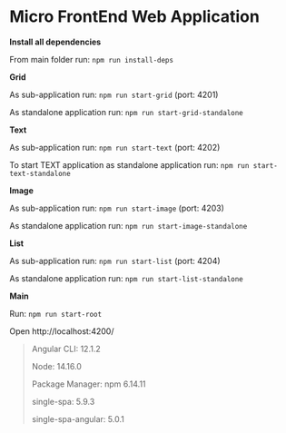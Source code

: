 # Micro FrontEnd Web Application

**Install all dependencies**

From main folder run: `npm run install-deps`

**Grid**

As sub-application run: `npm run start-grid` (port: 4201)

As standalone application run: `npm run start-grid-standalone`

**Text**

As sub-application run: `npm run start-text` (port: 4202)

To start TEXT application as standalone application run: `npm run start-text-standalone`

**Image**

As sub-application run: `npm run start-image` (port: 4203)

As standalone application run: `npm run start-image-standalone`

**List**

As sub-application run: `npm run start-list` (port: 4204)

As standalone application run: `npm run start-list-standalone`


**Main**

Run: `npm run start-root`

Open http://localhost:4200/




> Angular CLI: 12.1.2
> 
> Node: 14.16.0
> 
> Package Manager: npm 6.14.11
> 
> single-spa: 5.9.3
> 
> single-spa-angular: 5.0.1
